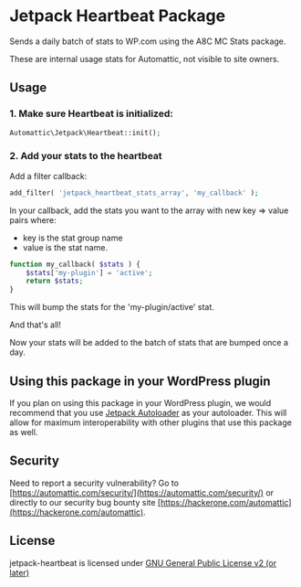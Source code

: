 # Jetpack Heartbeat Package

Sends a daily batch of stats to WP.com using the A8C MC Stats package.

These are internal usage stats for Automattic, not visible to site owners.

## Usage

### 1. Make sure Heartbeat is initialized:

```php
Automattic\Jetpack\Heartbeat::init();
```

### 2. Add your stats to the heartbeat

Add a filter callback:

```php
add_filter( 'jetpack_heartbeat_stats_array', 'my_callback' );
```

In your callback, add the stats you want to the array with new key => value pairs where:
* key is the stat group name
* value is the stat name.

```php
function my_callback( $stats ) {
	$stats['my-plugin'] = 'active';
	return $stats;
}
```

This will bump the stats for the 'my-plugin/active' stat.

And that's all!

Now your stats will be added to the batch of stats that are bumped once a day.

## Using this package in your WordPress plugin

If you plan on using this package in your WordPress plugin, we would recommend that you use [Jetpack Autoloader](https://packagist.org/packages/automattic/jetpack-autoloader) as your autoloader. This will allow for maximum interoperability with other plugins that use this package as well.

## Security

Need to report a security vulnerability? Go to [https://automattic.com/security/](https://automattic.com/security/) or directly to our security bug bounty site [https://hackerone.com/automattic](https://hackerone.com/automattic).

## License

jetpack-heartbeat is licensed under [GNU General Public License v2 (or later)](./LICENSE.txt)
